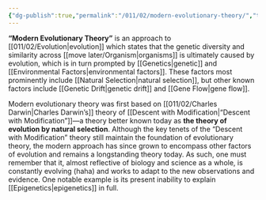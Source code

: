 ```yaml
---
{"dg-publish":true,"permalink":"/011/02/modern-evolutionary-theory/","title":"Modern Evolutionary Theory","tags":["BIOL422"],"noteIcon":"1","created":"2024-09-26T13:45:04.104-07:00","updated":"2024-10-03T22:31:25.837-07:00"}
---
```


**“Modern Evolutionary Theory”** is an approach to [[011/02/Evolution\|evolution]] which states that the genetic diversity and similarity across [[move later/Organism\|organisms]] is ultimately caused by evolution, which is in turn prompted by [[Genetics\|genetic]] and [[Environmental Factors\|environmental factors]]. These factors most prominently include [[Natural Selection\|natural selection]], but other known factors include [[Genetic Drift\|genetic drift]] and [[Gene Flow\|gene flow]].

Modern evolutionary theory was first based on [[011/02/Charles Darwin\|Charles Darwin’s]] theory of [[Descent with Modification\|“Descent with Modification”]]—a theory better known today as **the theory of evolution by natural selection**. Although the key tenets of the “Descent with Modification” theory still maintain the foundation of evolutionary theory, the modern approach has since grown to encompass other factors of evolution and remains a longstanding theory today. As such, one must remember that it, almost reflective of biology and science as a whole, is constantly evolving (haha) and works to adapt to the new observations and evidence. One notable example is its present inability to explain [[Epigenetics\|epigenetics]] in full.